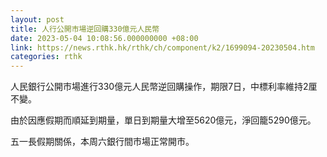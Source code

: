 ```yaml
---
layout: post
title: 人行公開市場逆回購330億元人民幣
date: 2023-05-04 10:08:56.000000000 +08:00
link: https://news.rthk.hk/rthk/ch/component/k2/1699094-20230504.htm
categories: rthk
---
```


人民銀行公開市場進行330億元人民幣逆回購操作，期限7日，中標利率維持2厘不變。

由於因應假期而順延到期量，單日到期量大增至5620億元，淨回籠5290億元。

五一長假期關係，本周六銀行間市場正常開市。
